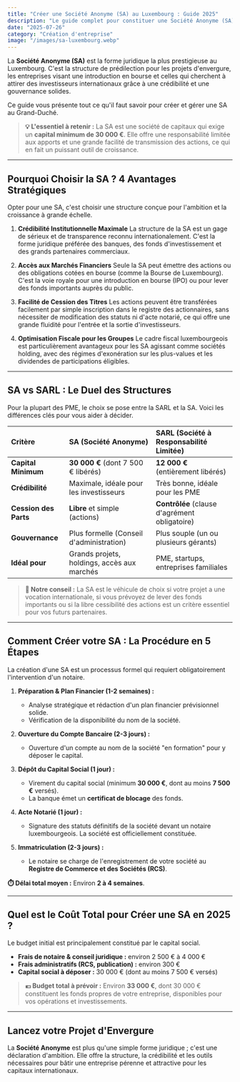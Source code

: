 ```yaml
---
title: "Créer une Société Anonyme (SA) au Luxembourg : Guide 2025"
description: "Le guide complet pour constituer une Société Anonyme (SA) au Luxembourg : capital minimum de 30 000€, formalités, gouvernance, fiscalité et obligations."
date: "2025-07-26"
category: "Création d'entreprise"
image: "/images/sa-luxembourg.webp"
---
```


La **Société Anonyme (SA)** est la forme juridique la plus prestigieuse au Luxembourg. C'est la structure de prédilection pour les projets d'envergure, les entreprises visant une introduction en bourse et celles qui cherchent à attirer des investisseurs internationaux grâce à une crédibilité et une gouvernance solides.

Ce guide vous présente tout ce qu'il faut savoir pour créer et gérer une SA au Grand-Duché.

> **💡 L'essentiel à retenir :** La SA est une société de capitaux qui exige un **capital minimum de 30 000 €**. Elle offre une responsabilité limitée aux apports et une grande facilité de transmission des actions, ce qui en fait un puissant outil de croissance.

---

## Pourquoi Choisir la SA ? 4 Avantages Stratégiques

Opter pour une SA, c'est choisir une structure conçue pour l'ambition et la croissance à grande échelle.

1.  **Crédibilité Institutionnelle Maximale**
    La structure de la SA est un gage de sérieux et de transparence reconnu internationalement. C'est la forme juridique préférée des banques, des fonds d'investissement et des grands partenaires commerciaux.

2.  **Accès aux Marchés Financiers**
    Seule la SA peut émettre des actions ou des obligations cotées en bourse (comme la Bourse de Luxembourg). C'est la voie royale pour une introduction en bourse (IPO) ou pour lever des fonds importants auprès du public.

3.  **Facilité de Cession des Titres**
    Les actions peuvent être transférées facilement par simple inscription dans le registre des actionnaires, sans nécessiter de modification des statuts ni d'acte notarié, ce qui offre une grande fluidité pour l'entrée et la sortie d'investisseurs.

4.  **Optimisation Fiscale pour les Groupes**
    Le cadre fiscal luxembourgeois est particulièrement avantageux pour les SA agissant comme sociétés holding, avec des régimes d'exonération sur les plus-values et les dividendes de participations éligibles.

---

## SA vs SARL : Le Duel des Structures

Pour la plupart des PME, le choix se pose entre la SARL et la SA. Voici les différences clés pour vous aider à décider.

| Critère | SA (Société Anonyme) | SARL (Société à Responsabilité Limitée) |
| :--- | :--- | :--- |
| **Capital Minimum** | **30 000 €** (dont 7 500 € libérés) | **12 000 €** (entièrement libérés) |
| **Crédibilité** | Maximale, idéale pour les investisseurs | Très bonne, idéale pour les PME |
| **Cession des Parts**| **Libre** et simple (actions) | **Contrôlée** (clause d'agrément obligatoire) |
| **Gouvernance** | Plus formelle (Conseil d'administration) | Plus souple (un ou plusieurs gérants) |
| **Idéal pour** | Grands projets, holdings, accès aux marchés | PME, startups, entreprises familiales |

> **💼 Notre conseil :** La SA est le véhicule de choix si votre projet a une vocation internationale, si vous prévoyez de lever des fonds importants ou si la libre cessibilité des actions est un critère essentiel pour vos futurs partenaires.

---

## Comment Créer votre SA : La Procédure en 5 Étapes

La création d'une SA est un processus formel qui requiert obligatoirement l'intervention d'un notaire.

1.  **Préparation & Plan Financier (1-2 semaines) :**
    * Analyse stratégique et rédaction d'un plan financier prévisionnel solide.
    * Vérification de la disponibilité du nom de la société.

2.  **Ouverture du Compte Bancaire (2-3 jours) :**
    * Ouverture d'un compte au nom de la société "en formation" pour y déposer le capital.

3.  **Dépôt du Capital Social (1 jour) :**
    * Virement du capital social (minimum **30 000 €**, dont au moins **7 500 €** versés).
    * La banque émet un **certificat de blocage** des fonds.

4.  **Acte Notarié (1 jour) :**
    * Signature des statuts définitifs de la société devant un notaire luxembourgeois. La société est officiellement constituée.

5.  **Immatriculation (2-3 jours) :**
    * Le notaire se charge de l'enregistrement de votre société au **Registre de Commerce et des Sociétés (RCS)**.

**⏱️ Délai total moyen :** Environ **2 à 4 semaines**.

---

## Quel est le Coût Total pour Créer une SA en 2025 ?

Le budget initial est principalement constitué par le capital social.

* **Frais de notaire & conseil juridique :** environ 2 500 € à 4 000 €
* **Frais administratifs (RCS, publication) :** environ 300 €
* **Capital social à déposer :** 30 000 € (dont au moins 7 500 € versés)

> **💶 Budget total à prévoir :** Environ **33 000 €**, dont 30 000 € constituent les fonds propres de votre entreprise, disponibles pour vos opérations et investissements.

---

## Lancez votre Projet d'Envergure

La **Société Anonyme** est plus qu'une simple forme juridique ; c'est une déclaration d'ambition. Elle offre la structure, la crédibilité et les outils nécessaires pour bâtir une entreprise pérenne et attractive pour les capitaux internationaux.
